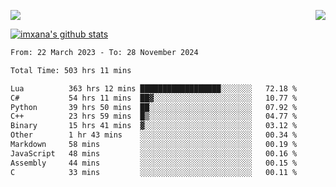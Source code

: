 <p>
  <a href="https://count.getloli.com/"><img src="https://count.getloli.com/get/@xana.readme?theme=moebooru-h"></a>
  <img src="https://weather-icon.journeyad.repl.co/@hangzhou?v=1" align="right">
</p>


<a href="https://github.com/imxana"><img align="center" src="https://github-readme-stats.vercel.app/api?username=imxana&show_icons=true&include_all_commits=true&hide_border=tru&custom_title=imxana%27s%20Github%20Stats" alt="imxana's github stats" /></a> 

<!--START_SECTION:waka-->

```txt
From: 22 March 2023 - To: 28 November 2024

Total Time: 503 hrs 11 mins

Lua          363 hrs 12 mins ██████████████████░░░░░░░   72.18 %
C#           54 hrs 11 mins  ██▓░░░░░░░░░░░░░░░░░░░░░░   10.77 %
Python       39 hrs 50 mins  ██░░░░░░░░░░░░░░░░░░░░░░░   07.92 %
C++          23 hrs 59 mins  █▒░░░░░░░░░░░░░░░░░░░░░░░   04.77 %
Binary       15 hrs 41 mins  ▓░░░░░░░░░░░░░░░░░░░░░░░░   03.12 %
Other        1 hr 43 mins    ░░░░░░░░░░░░░░░░░░░░░░░░░   00.34 %
Markdown     58 mins         ░░░░░░░░░░░░░░░░░░░░░░░░░   00.19 %
JavaScript   48 mins         ░░░░░░░░░░░░░░░░░░░░░░░░░   00.16 %
Assembly     44 mins         ░░░░░░░░░░░░░░░░░░░░░░░░░   00.15 %
C            33 mins         ░░░░░░░░░░░░░░░░░░░░░░░░░   00.11 %
```

<!--END_SECTION:waka-->
